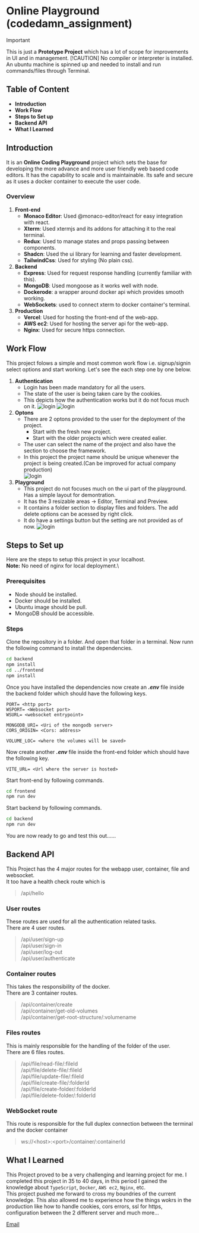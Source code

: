# Online Playground (codedamn_assignment)

> [!IMPORTANT]
> This is just a **Prototype Project** which has a lot of scope for improvements in UI and in management.
> [!CAUTION]
> No compiler or interpreter is installed.
> An ubuntu machine is spinned up and needed to install and run commands/files through Terminal.

## Table of Content

+ **Introduction**
+ **Work Flow**
+ **Steps to Set up**
+ **Backend API**
+ **What I Learned**

## Introduction

It is an **Online Coding Playground** project which sets the base for developing the more advance and more user friendly web based code editors. It has the capability to scale and is maintainable. Its safe and secure as it uses a docker container to execute the user code.

### Overview

1. **Front-end**
   + **Monaco Editor**: Used @monaco-editor/react for easy integration with react.
   + **Xterm**: Used xtermjs and its addons for attaching it to the real terminal.
   + **Redux**: Used to manage states and props passing between components.
   + **Shadcn**: Used the ui library for learning and faster development.
   + **TailwindCss**: Used for styling (No plain css).
2. **Backend**
   + **Express**: Used for request response handling (currently familiar with this).
   + **MongoDB**: Used mongoose as it works well with node.
   + **Dockerode**: a wrapper around docker api which provides smooth working.
   + **WebSockets**: used to connect xterm to docker container's terminal.
3. **Production**
   + **Vercel**: Used for hosting the front-end of the web-app.
   + **AWS ec2**: Used for hosting the server api for the web-app.
   + **Nginx**: Used for secure https connection.

## Work Flow

This project folows a simple and most common work flow i.e. signup/signin select options and start working. Let's see the each step one by one below.

1. **Authentication**
   + Login has been made mandatory for all the users.
   + The state of the user is being taken care by the cookies.
   + This depicts how the authentication works but it do not focus much on it.
![login](./assets/Screenshot%20from%202024-05-28%2002-10-22.png)
![login](./assets/Screenshot%20from%202024-05-28%2002-10-36.png)
2. **Optons**
   + There are 2 optons provided to the user for the deployment of the project.
     + Start with the fresh new project.
     + Start with the older projects which were created ealier.
   + The user can select the name of the project and also have the section to choose the framework.
   + In this project the project name should be unique whenever the project is being created.(Can be improved for actual company production)\
![login](./assets/Screenshot%20from%202024-05-28%2002-34-29.png)
3. **Playground**
   + This project do not focuses much on the ui part of the playground. Has a simple layout for demontration.
   + It has the 3 resizable areas -> Editor, Terminal and Preview.
   + It contains a folder section to display files and folders. The add delete options can be acessed by right click.
   + It do have a settings button but the setting are not provided as of now.
![login](./assets/Screenshot%20from%202024-05-28%2002-39-12.png)

## Steps to Set up

Here are the steps to setup this project in your localhost.\
**Note:** No need of nginx for local deployment.\

### **Prerequisites**

+ Node should be installed.
+ Docker should be installed.
+ Ubuntu image should be pull.
+ MongoDB should be accessible.

### Steps

Clone the repository in a folder. And open that folder in a terminal. Now runn the following command to install the dependencies.

```sh
cd backend
npm install
cd ../frontend
npm install
```

Once you have installed the dependencies now create an ***.env*** file inside the backend folder which should have the following keys.

```env
PORT= <http port>
WSPORT= <Websocket port>
WSURL= <websocket entrypoint>

MONGODB_URI= <Uri of the mongodb server>
CORS_ORIGIN= <Cors: address>

VOLUME_LOC= <where the volumes will be saved>
```

Now create another ***.env*** file inside the front-end folder which should have the following key.

```env
VITE_URL= <Url where the server is hosted>
```

Start front-end by following commands.

```sh
cd frontend
npm run dev
```

Start backend by following commands.

```sh
cd backend
npm run dev
```

You are now ready to go and test this out......

## Backend API

This Project has the 4 major routes for the webapp user, container, file and websocket.\
It too have a health check route which is
> /api/hello

### User routes

These routes are used for all the authentication related tasks.\
There are 4 user routes.
> /api/user/sign-up\
> /api/user/sign-in\
> /api/user/log-out\
> /api/user/authenticate

### Container routes

This takes the responsibility of the docker.\
There are 3 container routes.
> /api/container/create\
> /api/container/get-old-volumes\
> /api/container/get-root-structure/:volumename

### Files routes

This is mainly responsible for the handling of the folder of the user.\
There are 6 files routes.
> /api/file/read-file/:fileId\
> /api/file/delete-file/:fileId\
> /api/file/update-file/:fileId\
> /api/file/create-file/:folderId\
> /api/file/create-folder/:folderId\
> /api/file/delete-folder/:folderId

### WebSocket route

This route is responsible for the full duplex connection between the terminal and the docker container
> ws://\<host>:\<port>/container/:containerId

## What I Learned

This Project proved to be a very challenging and learning project for me. I completed this project in 35 to 40 days, in this period I gained the knowledge about `TypeScript`, `Docker`, `AWS ec2`, `Nginx`, etc.\
This project pushed me forward to cross my boundries of the current knowledge. This also allowed me to experience how the things wokrs in the production like how to handle cookies, cors errors, ssl for https, configuration between the 2 different server and much more...

[Email](jitendrasinghbisht1404m@gmail.com)

